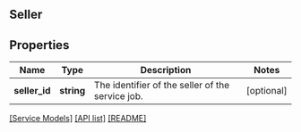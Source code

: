 ## Seller

## Properties

Name | Type | Description | Notes
------------ | ------------- | ------------- | -------------
**seller_id** | **string** | The identifier of the seller of the service job. | [optional]

[[Service Models]](../) [[API list]](../../Api) [[README]](../../../README.md)
